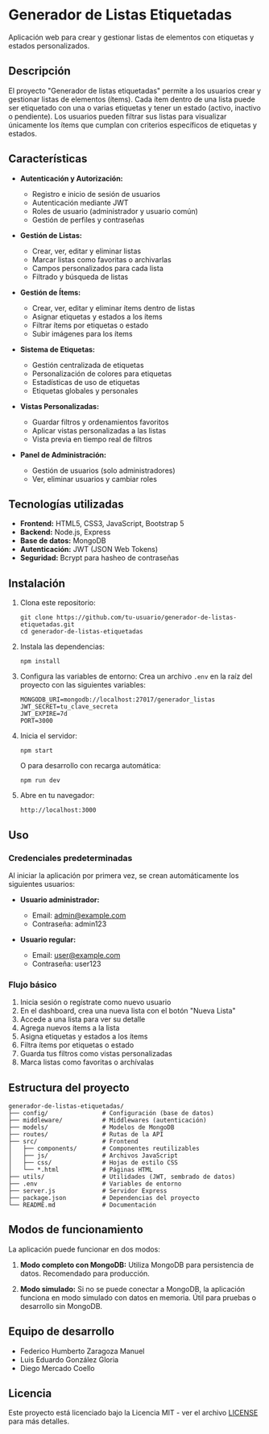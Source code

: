 # Generador de Listas Etiquetadas

Aplicación web para crear y gestionar listas de elementos con etiquetas y estados personalizados.

## Descripción

El proyecto "Generador de listas etiquetadas" permite a los usuarios crear y gestionar listas de elementos (ítems). Cada ítem dentro de una lista puede ser etiquetado con una o varias etiquetas y tener un estado (activo, inactivo o pendiente). Los usuarios pueden filtrar sus listas para visualizar únicamente los ítems que cumplan con criterios específicos de etiquetas y estados.

## Características

- **Autenticación y Autorización:**
  - Registro e inicio de sesión de usuarios
  - Autenticación mediante JWT
  - Roles de usuario (administrador y usuario común)
  - Gestión de perfiles y contraseñas

- **Gestión de Listas:**
  - Crear, ver, editar y eliminar listas
  - Marcar listas como favoritas o archivarlas
  - Campos personalizados para cada lista
  - Filtrado y búsqueda de listas

- **Gestión de Ítems:**
  - Crear, ver, editar y eliminar ítems dentro de listas
  - Asignar etiquetas y estados a los ítems
  - Filtrar ítems por etiquetas o estado
  - Subir imágenes para los ítems

- **Sistema de Etiquetas:**
  - Gestión centralizada de etiquetas
  - Personalización de colores para etiquetas
  - Estadísticas de uso de etiquetas
  - Etiquetas globales y personales

- **Vistas Personalizadas:**
  - Guardar filtros y ordenamientos favoritos
  - Aplicar vistas personalizadas a las listas
  - Vista previa en tiempo real de filtros

- **Panel de Administración:**
  - Gestión de usuarios (solo administradores)
  - Ver, eliminar usuarios y cambiar roles

## Tecnologías utilizadas

- **Frontend:** HTML5, CSS3, JavaScript, Bootstrap 5
- **Backend:** Node.js, Express
- **Base de datos:** MongoDB
- **Autenticación:** JWT (JSON Web Tokens)
- **Seguridad:** Bcrypt para hasheo de contraseñas

## Instalación

1. Clona este repositorio:
   ```
   git clone https://github.com/tu-usuario/generador-de-listas-etiquetadas.git
   cd generador-de-listas-etiquetadas
   ```

2. Instala las dependencias:
   ```
   npm install
   ```

3. Configura las variables de entorno:
   Crea un archivo `.env` en la raíz del proyecto con las siguientes variables:
   ```
   MONGODB_URI=mongodb://localhost:27017/generador_listas
   JWT_SECRET=tu_clave_secreta
   JWT_EXPIRE=7d
   PORT=3000
   ```

4. Inicia el servidor:
   ```
   npm start
   ```
   
   O para desarrollo con recarga automática:
   ```
   npm run dev
   ```

5. Abre en tu navegador:
   ```
   http://localhost:3000
   ```

## Uso

### Credenciales predeterminadas

Al iniciar la aplicación por primera vez, se crean automáticamente los siguientes usuarios:

- **Usuario administrador:**
  - Email: admin@example.com
  - Contraseña: admin123

- **Usuario regular:**
  - Email: user@example.com
  - Contraseña: user123

### Flujo básico

1. Inicia sesión o regístrate como nuevo usuario
2. En el dashboard, crea una nueva lista con el botón "Nueva Lista"
3. Accede a una lista para ver su detalle
4. Agrega nuevos ítems a la lista
5. Asigna etiquetas y estados a los ítems
6. Filtra ítems por etiquetas o estado
7. Guarda tus filtros como vistas personalizadas
8. Marca listas como favoritas o archívalas

## Estructura del proyecto

```
generador-de-listas-etiquetadas/
├── config/               # Configuración (base de datos)
├── middleware/           # Middlewares (autenticación)
├── models/               # Modelos de MongoDB
├── routes/               # Rutas de la API
├── src/                  # Frontend
│   ├── components/       # Componentes reutilizables
│   ├── js/               # Archivos JavaScript
│   ├── css/              # Hojas de estilo CSS
│   └── *.html            # Páginas HTML
├── utils/                # Utilidades (JWT, sembrado de datos)
├── .env                  # Variables de entorno
├── server.js             # Servidor Express
├── package.json          # Dependencias del proyecto
└── README.md             # Documentación
```

## Modos de funcionamiento

La aplicación puede funcionar en dos modos:

1. **Modo completo con MongoDB:** Utiliza MongoDB para persistencia de datos. Recomendado para producción.

2. **Modo simulado:** Si no se puede conectar a MongoDB, la aplicación funciona en modo simulado con datos en memoria. Útil para pruebas o desarrollo sin MongoDB.

## Equipo de desarrollo

- Federico Humberto Zaragoza Manuel
- Luis Eduardo González Gloria
- Diego Mercado Coello

## Licencia

Este proyecto está licenciado bajo la Licencia MIT - ver el archivo [LICENSE](LICENSE) para más detalles.
